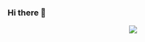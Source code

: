 ### Hi there 👋

<div align="center"> <img src="https://visitor-badge.glitch.me/badge?page_id=ChangWinde" /> </div>
